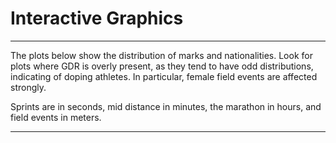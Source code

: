 # Interactive Graphics

***

The plots below show the distribution of marks and nationalities. Look for plots where GDR is overly present, as they tend to have odd distributions, indicating of doping athletes. In particular, female field events are affected strongly.

Sprints are in seconds, mid distance in minutes, the marathon in hours, and field events in meters.

***
